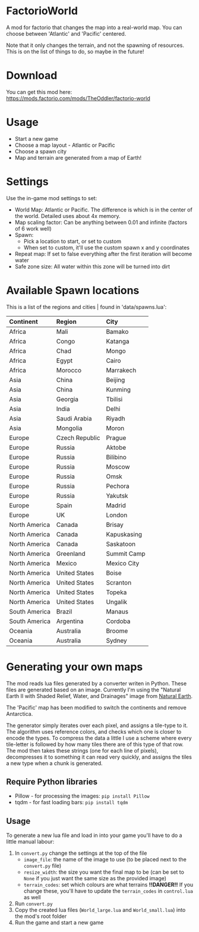 # FactorioWorld

A mod for factorio that changes the map into a real-world map.  You can choose between 'Atlantic' and 'Pacific' centered.  

Note that it only changes the terrain, and not the spawning of resources. This is on the list of things to do, so maybe in the future!

# Download

You can get this mod here: https://mods.factorio.com/mods/TheOddler/factorio-world

# Usage

* Start a new game
* Choose a map layout - Atlantic or Pacific
* Choose a spawn city
* Map and terrain are generated from a map of Earth!

# Settings

Use the in-game mod settings to set:

* World Map: Atlantic or Pacific. The difference is which is in the center of the world.  Detailed uses about 4x memory.
* Map scaling factor: Can be anything between 0.01 and infinite (factors of 6 work well)
* Spawn:
    * Pick a location to start, or set to custom
    * When set to custom, it'll use the custom spawn x and y coordinates
* Repeat map: If set to false everything after the first iteration will become water
* Safe zone size: All water within this zone will be turned into dirt

# Available Spawn locations

This is a list of the regions and cities | found in 'data/spawns.lua':

| Continent       | Region         | City        |
|:----------------|:---------------|:------------|
| Africa          | Mali           | Bamako      |
| Africa          | Congo          | Katanga     |
| Africa          | Chad           | Mongo       |
| Africa          | Egypt          | Cairo       |
| Africa          | Morocco        | Marrakech   |
| Asia            | China          | Beijing     |
| Asia            | China          | Kunming     |
| Asia            | Georgia        | Tbilisi     |
| Asia            | India          | Delhi       |
| Asia            | Saudi Arabia   | Riyadh      |
| Asia            | Mongolia       | Moron       |
| Europe          | Czech Republic | Prague      |
| Europe          | Russia         | Aktobe      |
| Europe          | Russia         | Bilibino    |
| Europe          | Russia         | Moscow      |
| Europe          | Russia         | Omsk        |
| Europe          | Russia         | Pechora     |
| Europe          | Russia         | Yakutsk     |
| Europe          | Spain          | Madrid      |
| Europe          | UK             | London      |
| North America   | Canada         | Brisay      |
| North America   | Canada         | Kapuskasing |
| North America   | Canada         | Saskatoon   |
| North America   | Greenland      | Summit Camp |
| North America   | Mexico         | Mexico City |
| North America   | United States  | Boise       |
| North America   | United States  | Scranton    |
| North America   | United States  | Topeka      |
| North America   | United States  | Ungalik     |
| South America   | Brazil         | Manaus      |
| South America   | Argentina      | Cordoba     |
| Oceania         | Australia      | Broome      |
| Oceania         | Australia      | Sydney      |


# Generating your own maps

The mod reads lua files generated by a converter writen in Python.
These files are generated based on an image.
Currently I'm using the "Natural Earth II with Shaded Relief, Water, and Drainages" image from [Natural Earth](http://www.naturalearthdata.com/downloads/10m-raster-data/10m-natural-earth-2/).

The 'Pacific' map has been modified to switch the continents and remove Antarctica.  

The generator simply iterates over each pixel, and assigns a tile-type to it.
The algorithm uses reference colors, and checks which one is closer to encode the types.
To compress the data a little I use a scheme where every tile-letter is followed by how many tiles there are of this type of that row.
The mod then takes these strings (one for each line of pixels), decompresses it to something it can read very quickly, and assigns the tiles a new type when a chunk is generated.

## Require Python libraries

* Pillow - for processing the images: `pip install Pillow`
* tqdm - for fast loading bars: `pip install tqdm`

## Usage

To generate a new lua file and load in into your game you'll have to do a little manual labour:

1. In `convert.py` change the settings at the top of the file
    * `image_file`: the name of the image to use (to be placed next to the `convert.py` file)
    * `resize_width`: the size you want the final map to be (can be set to `None` if you just want the same size as the provided image)
    * `terrain_codes`: set which colours are what terrains **!!DANGER!!** If you change these, you'll have to update the `terrain_codes` in `control.lua` as well
2. Run `convert.py`
3. Copy the created lua files (`World_large.lua` and `World_small.lua`) into the mod's root folder
4. Run the game and start a new game

